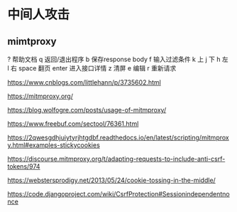 # 中间人攻击

## mimtproxy

? 帮助文档
q 返回/退出程序
b 保存response body
f 输入过滤条件
k 上
j 下
h 左
l 右
space 翻页
enter 进入接口详情
z 清屏
e 编辑
r 重新请求


https://www.cnblogs.com/littlehann/p/3735602.html

https://mitmproxy.org/

https://blog.wolfogre.com/posts/usage-of-mitmproxy/

https://www.freebuf.com/sectool/76361.html

https://2qwesgdhjuiytyrjhtgdbf.readthedocs.io/en/latest/scripting/mitmproxy.html#examples-stickycookies

https://discourse.mitmproxy.org/t/adapting-requests-to-include-anti-csrf-tokens/974

https://webstersprodigy.net/2013/05/24/cookie-tossing-in-the-middle/

https://code.djangoproject.com/wiki/CsrfProtection#Sessionindependentnonce
